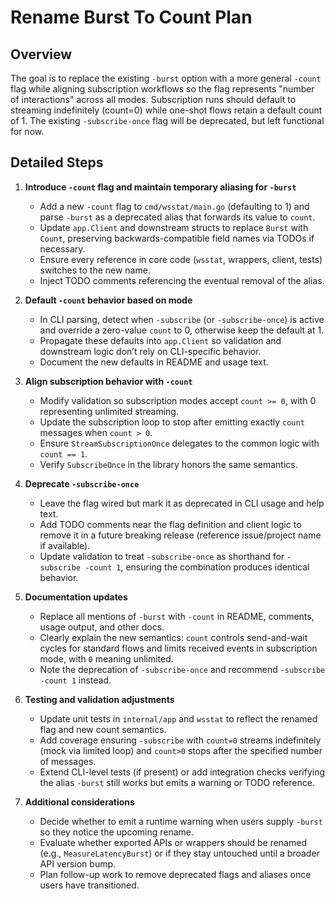 # Rename Burst To Count Plan

## Overview
The goal is to replace the existing `-burst` option with a more general `-count` flag while aligning subscription workflows so the flag represents "number of interactions" across all modes. Subscription runs should default to streaming indefinitely (count=0) while one-shot flows retain a default count of 1. The existing `-subscribe-once` flag will be deprecated, but left functional for now.

## Detailed Steps

1. **Introduce `-count` flag and maintain temporary aliasing for `-burst`**
   - Add a new `-count` flag to `cmd/wsstat/main.go` (defaulting to 1) and parse `-burst` as a deprecated alias that forwards its value to `count`.
   - Update `app.Client` and downstream structs to replace `Burst` with `Count`, preserving backwards-compatible field names via TODOs if necessary.
   - Ensure every reference in core code (`wsstat`, wrappers, client, tests) switches to the new name.
   - Inject TODO comments referencing the eventual removal of the alias.

2. **Default `-count` behavior based on mode**
   - In CLI parsing, detect when `-subscribe` (or `-subscribe-once`) is active and override a zero-value `count` to 0, otherwise keep the default at 1.
   - Propagate these defaults into `app.Client` so validation and downstream logic don’t rely on CLI-specific behavior.
   - Document the new defaults in README and usage text.

3. **Align subscription behavior with `-count`**
   - Modify validation so subscription modes accept `count >= 0`, with 0 representing unlimited streaming.
   - Update the subscription loop to stop after emitting exactly `count` messages when `count > 0`.
   - Ensure `StreamSubscriptionOnce` delegates to the common logic with `count == 1`.
   - Verify `SubscribeOnce` in the library honors the same semantics.

4. **Deprecate `-subscribe-once`**
   - Leave the flag wired but mark it as deprecated in CLI usage and help text.
   - Add TODO comments near the flag definition and client logic to remove it in a future breaking release (reference issue/project name if available).
   - Update validation to treat `-subscribe-once` as shorthand for `-subscribe -count 1`, ensuring the combination produces identical behavior.

5. **Documentation updates**
   - Replace all mentions of `-burst` with `-count` in README, comments, usage output, and other docs.
   - Clearly explain the new semantics: `count` controls send-and-wait cycles for standard flows and limits received events in subscription mode, with `0` meaning unlimited.
   - Note the deprecation of `-subscribe-once` and recommend `-subscribe -count 1` instead.

6. **Testing and validation adjustments**
   - Update unit tests in `internal/app` and `wsstat` to reflect the renamed flag and new count semantics.
   - Add coverage ensuring `-subscribe` with `count=0` streams indefinitely (mock via limited loop) and `count>0` stops after the specified number of messages.
   - Extend CLI-level tests (if present) or add integration checks verifying the alias `-burst` still works but emits a warning or TODO reference.

7. **Additional considerations**
   - Decide whether to emit a runtime warning when users supply `-burst` so they notice the upcoming rename.
   - Evaluate whether exported APIs or wrappers should be renamed (e.g., `MeasureLatencyBurst`) or if they stay untouched until a broader API version bump.
   - Plan follow-up work to remove deprecated flags and aliases once users have transitioned.

